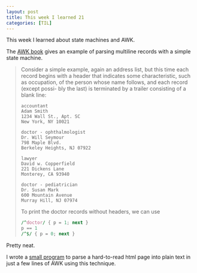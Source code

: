 ```yaml
---
layout: post
title: This week I learned 21
categories: [TIL]
---
```


This week I learned about state machines and AWK.

The [AWK book][1] gives an example of parsing multiline records with a simple
state machine.

> Consider a simple example, again an address list, but this time each record
> begins with a header that indicates some characteristic, such as occupation,
> of the person whose name follows, and each record (except possi- bly the last)
> is terminated by a trailer consisting of a blank line:
>
> ```
> accountant
> Adam Smith
> 1234 Wall St., Apt. SC
> New York, NY 10021
>
> doctor - ophthalmologist
> Dr. Will Seymour
> 798 Maple Blvd.
> Berkeley Heights, NJ 07922
>
> lawyer
> David w. Copperfield
> 221 Dickens Lane
> Monterey, CA 93940
>
> doctor - pediatrician
> Dr. Susan Mark
> 600 Mountain Avenue
> Murray Hill, NJ 07974
> ```
>
> To print the doctor records without headers, we can use
> ```awk
> /^doctor/ { p = 1; next }
> p == 1
> /^$/ { p = 0; next }
> ```

Pretty neat.

I wrote a [small program][2] to parse a hard-to-read html page into plain text in
just a few lines of AWK using this technique.

[1]: https://en.wikipedia.org/wiki/The_AWK_Programming_Language
[2]: https://github.com/nickrtorres/plaintext-classes

